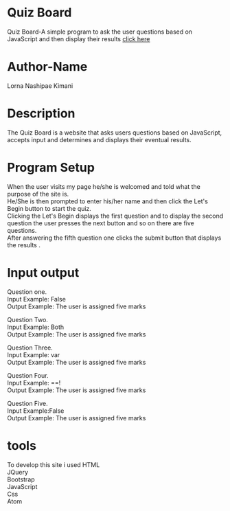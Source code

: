 
# Quiz Board
Quiz Board-A simple program to ask the user questions based on JavaScript and then display their results <a href=" https://lornakimani62.github.io/Quiz-Board/">click here</a>

# Author-Name
Lorna Nashipae Kimani
 
# Description
The Quiz Board is a website that asks users questions based on JavaScript, accepts input and determines and displays their eventual results.

# Program Setup
When the user visits my page he/she is welcomed and told what the purpose of the site is.<br>
He/She is then prompted to enter his/her name and then click the Let's Begin button to start the quiz.<br>
Clicking the Let's Begin displays the first question and to display the second question the user presses the next button and so on there are five questions.<br>
After answering the fifth question one clicks the submit button that displays the results .<br>

# Input output
Question one.<br>
Input Example: False<br>
Output Example: The user is assigned five marks<br>

Question Two.<br>
Input Example: Both<br>
Output Example: The user is assigned five marks<br>

Question Three.<br>
Input Example: var<br>
Output Example: The user is assigned five marks<br>

Question Four.<br>
Input Example: ==!<br>
Output Example: The user is assigned five marks<br>

Question Five.<br>
Input Example:False<br>
Output Example: The user is assigned five marks<br>


# tools
To develop this site i used 
HTML<br>
JQuery<br>
Bootstrap<br>
JavaScript<br>
Css<br>
Atom<br>

